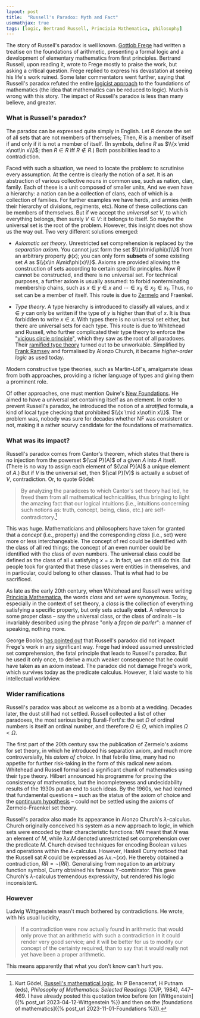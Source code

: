 ```yaml
---
layout: post
title:  "Russell's Paradox: Myth and Fact"
usemathjax: true 
tags: [logic, Bertrand Russell, Principia Mathematica, philosophy]
---
```


The story of Russell's paradox is well known. 
[Gottlob Frege](https://plato.stanford.edu/entries/frege/) had written a treatise 
on the foundations of arithmetic, presenting a formal logic and a
development of elementary mathematics from first principles. 
Bertrand Russell, upon reading it, wrote to Frege mostly to praise the work, but asking a critical question. Frege replied to express his devastation at seeing his life's work ruined. 
Some later commentators went further, saying that Russell's paradox refuted the entire [logicist approach](https://plato.stanford.edu/entries/logicism/#) 
to the foundations of mathematics (the idea that mathematics can be reduced to logic). 
Much is wrong with this story. 
The impact of Russell's paradox is less than many believe, and greater. 

### What is Russell's paradox?

The paradox can be expressed quite simply in English.
Let $R$ denote the set of all sets that are not members of themselves;
Then, $R$ is a member of itself if and only if it is not a member of itself. 
(In symbols, define $R$ as $\\{x \mid x\not\in x\\}$; then $R\in R$ iff $R\not\in R$.)
Both possibilities lead to a contradiction. 

Faced with such a situation, we need to locate the problem: to scrutinise every assumption. 
At the centre is clearly the notion of a *set*.
It is an abstraction of various collective nouns in common use, 
such as nation, clan, family. Each of these is a unit composed of smaller units,
And we even have a hierarchy: a nation can be a collection of clans, 
each of which is a collection of families. 
For further examples we have herds, and armies (with their hierarchy of divisions, regiments, etc).
None of these collections can be members of themselves. 
But if we accept the *universal set* $V$, to which everything belongs, 
then surely $V\in V$: it belongs to itself. 
So maybe the universal set is the root of the problem.
However, this insight does not show us the way out. 
Two very different solutions emerged: 

* *Axiomatic set theory*. Unrestricted set comprehension is replaced by the *separation axiom*. 
You cannot just form the set $\\{x\mid\phi(x)\\}$ from an arbitrary property $\phi(x)$; 
you can only form **subsets** of some existing set $A$ as $\\{x\in A\mid\phi(x)\\}$. 
Axioms are provided allowing the construction of sets according to certain specific principles.
Now $R$ cannot be constructed, and there is no universal set. 
For technical purposes, a further axiom is usually assumed: to forbid 
nonterminating membership chains,
such as $x\in y\in x$ and  $\cdots \in x_3\in x_2\in x_1$.
Thus, no set can be a member of itself. 
This route is due to [Zermelo](https://plato.stanford.edu/entries/zermelo-set-theory/) 
and Fraenkel.

* *Type theory*. 
A type hierarchy is introduced to classify all values, and $x\in y$
can only be written if the type of $y$ is higher than that of $x$.
It is thus forbidden to write $x\in x$. 
With types there is no universal set either, but there are universal sets for each type. 
This route is due to Whitehead and Russell, who further complicated their type theory 
to enforce the "[vicious circle principle](https://plato.stanford.edu/entries/russell-paradox/#ERP)", 
which they saw as the root of all paradoxes. 
Their [ramified type theory](https://plato.stanford.edu/entries/type-theory/#RamiHierImprPrin) 
turned out to be unworkable.
Simplified by [Frank Ramsey](https://plato.stanford.edu/entries/ramsey/) 
and formalised by Alonzo Church, 
it became *higher-order logic* as used today. 
Modern constructive type theories, such as Martin-Löf's, 
amalgamate ideas from both approaches,
providing a richer language of types and giving them a prominent role.

Of other approaches, one must mention 
Quine's [New Foundations](https://plato.stanford.edu/entries/quine-nf/). 
He aimed to have a universal set containing itself as an element. 
In order to prevent Russell's paradox, he introduced the notion of a *stratified* formula,
a kind of local type checking that prohibited $\\{x \mid x\not\in x\\}$.
The problem was, nobody was sure for decades whether NF was consistent or not,
making it a rather scurvy candidate for the foundations of mathematics. 

### What was its impact?

Russell's paradox comes from Cantor's theorem, which states that 
there is no injection from the powerset ${\cal P}(A)$ of a given $A$ into $A$ itself. 
(There is no way to assign each element of ${\cal P}(A)$
a unique element of $A$.) But if $V$ is the universal set, 
then ${\cal P}(V)$ is actually a subset of $V$, contradiction.
Or, to quote Gödel:

> By analyzing the paradoxes to which Cantor's set theory had led, he freed them from all mathematical technicalities, thus bringing to light the amazing fact that our logical intuitions (i.e., intuitions concerning such notions as: truth, concept, being, class, etc.) are self-contradictory.[^1]

[^1]: Kurt Gödel, [Russell's mathematical logic](https://doi.org/10.1017/CBO9781139171519.024). *In*: P Benacerraf, H Putnam (eds), *Philosophy of Mathematics: Selected Readings* (CUP, 1984), 447–469. I have already posted this quotation twice before (on [Wittgenstein]({% post_url 2023-04-12-Wittgenstein %}) and then on the [foundations of mathematics]({% post_url 2023-11-01-Foundations %})).


This was huge. Mathematicians and philosophers have taken for granted that a *concept* 
(i.e., property)
and the corresponding *class* (i.e., set) were more or less interchangeable.
The concept of red could be identified with the class of all red things; 
the concept of an even number could be identified with the class of even numbers. 
The universal class could be defined as the class of all $x$ satisfying $x=x$.
In fact, we can still do this. But people took for granted that these classes 
were entities in themselves, and in particular, could belong to other classes. 
That is what had to be sacrificed. 

As late as the early 20th century, when Whitehead and Russell were writing
[Principia Mathematica](https://plato.stanford.edu/entries/principia-mathematica/),
the words *class* and *set* were synonymous. 
Today, especially in the context of set theory, 
a *class* is the collection of everything satisfying a specific property,
but only sets actually **exist**. 
A reference to some proper class – say the universal class, or the class of ordinals –
is invariably described using the phrase "only a *façon de parler*": 
a manner of speaking, nothing more. 

George Boolos [has pointed out](https://www.jstor.org/stable/4545060) 
that Russell's paradox did not impact 
Frege's work in any significant way. Frege had indeed assumed 
unrestricted set comprehension, the fatal principle that leads to Russell's paradox.
But he used it only once, to derive a much weaker consequence 
that he could have taken as an axiom instead. The paradox
did not damage Frege's work, which survives today as the predicate calculus. 
However, it laid waste to his intellectual worldview. 

### Wider ramifications

Russell's paradox was about as welcome as a bomb at a wedding. 
Decades later, the dust still had not settled.
Russell collected a list of other paradoxes, the most serious being 
Burali-Forti's: the set $\Omega$ of ordinal numbers is itself an ordinal number, 
and therefore $\Omega\in \Omega$, which implies $\Omega<\Omega$. 

The first part of the 20th century saw the publication of Zermelo's
axioms for set theory, in which he introduced his separation axiom, and much more controversially, his *axiom of choice*. 
In that febrile time, many had no appetite for further risk-taking 
in the form of this radical new axiom.
Whitehead and Russell formalised a significant chunk of mathematics using their type theory. 
Hilbert announced his programme for proving the consistency of mathematics, 
but the incompleteness and undecidability results of the 1930s put an end to such ideas. 
By the 1960s, we had learned that fundamental questions – such as the status of the axiom of choice and the [continuum hypothesis](https://plato.stanford.edu/entries/continuum-hypothesis/) – could not be settled 
using the axioms of Zermelo-Fraenkel set theory. 

Russell's paradox also made its appearance in Alonzo Church's $\lambda$-calculus. 
Church originally conceived his system as a new approach to logic, 
in which sets were encoded by their characteristic functions: $MN$
meant that $N$ was an element of $M$, 
while $\lambda x. M$ denoted unrestricted set comprehension over the predicate $M$.
Church devised techniques for encoding Boolean values and operations 
within the $\lambda$-calculus.
However, Haskell Curry noticed that the Russell sat $R$ 
could be expressed as $\lambda x. \neg (x x)$.
He thereby obtained a contradiction, $RR = \neg(RR)$.
Generalising from negation to an arbitrary function symbol, 
Curry obtained his famous $Y$-combinator.
This gave Church's $\lambda$-calculus tremendous expressivity, 
but rendered his logic inconsistent. 

### However

Ludwig Wittgenstein wasn't much bothered by contradictions. He wrote, with his usual lucidity, 

> If a contradiction were now actually found in arithmetic that would only prove that an arithmetic with such a contradiction in it could render very good service; and it will be better for us to modify our concept of the certainty required, than to say that it would really not yet have been a proper arithmetic.

This means apparently that what you don't know can't hurt you. 

